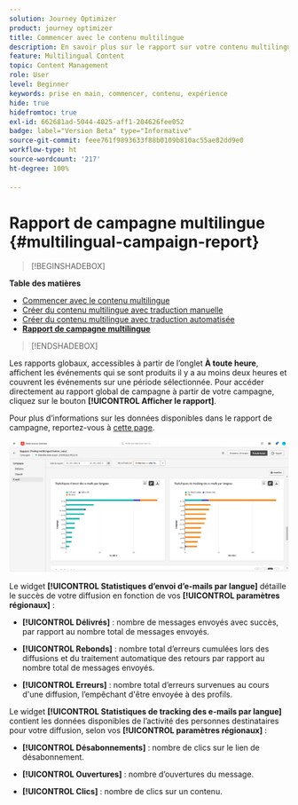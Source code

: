 ```yaml
---
solution: Journey Optimizer
product: journey optimizer
title: Commencer avec le contenu multilingue
description: En savoir plus sur le rapport sur votre contenu multilingue dans Journey Optimizer
feature: Multilingual Content
topic: Content Management
role: User
level: Beginner
keywords: prise en main, commencer, contenu, expérience
hide: true
hidefromtoc: true
exl-id: 662681ad-5044-4025-aff1-204626fee052
badge: label="Version Beta" type="Informative"
source-git-commit: feee761f9893633f88b0109b810ac55ae82dd9e0
workflow-type: ht
source-wordcount: '217'
ht-degree: 100%

---
```


# Rapport de campagne multilingue {#multilingual-campaign-report}

>[!BEGINSHADEBOX]

**Table des matières**

* [Commencer avec le contenu multilingue](multilingual-gs.md)
* [Créer du contenu multilingue avec traduction manuelle](multilingual-manual.md)
* [Créer du contenu multilingue avec traduction automatisée](multilingual-automated.md)
* **[Rapport de campagne multilingue](multilingual-report.md)**

>[!ENDSHADEBOX]

Les rapports globaux, accessibles à partir de l’onglet **À toute heure**, affichent les événements qui se sont produits il y a au moins deux heures et couvrent les événements sur une période sélectionnée. Pour accéder directement au rapport global de campagne à partir de votre campagne, cliquez sur le bouton **[!UICONTROL Afficher le rapport]**.

Pour plus d’informations sur les données disponibles dans le rapport de campagne, reportez-vous à [cette page](../reports/campaign-global-report.md).

![](assets/report_multilingual.png)

Le widget **[!UICONTROL Statistiques d’envoi d’e-mails par langue]** détaille le succès de votre diffusion en fonction de vos **[!UICONTROL paramètres régionaux]** :

* **[!UICONTROL Délivrés]** : nombre de messages envoyés avec succès, par rapport au nombre total de messages envoyés.

* **[!UICONTROL Rebonds]** : nombre total d’erreurs cumulées lors des diffusions et du traitement automatique des retours par rapport au nombre total de messages envoyés.

* **[!UICONTROL Erreurs]** : nombre total d’erreurs survenues au cours d&#39;une diffusion, l’empêchant d&#39;être envoyée à des profils.

Le widget **[!UICONTROL Statistiques de tracking des e-mails par langue]** contient les données disponibles de l’activité des personnes destinataires pour votre diffusion, selon vos **[!UICONTROL paramètres régionaux]** :

* **[!UICONTROL Désabonnements]** : nombre de clics sur le lien de désabonnement.

* **[!UICONTROL Ouvertures]** : nombre d’ouvertures du message.

* **[!UICONTROL Clics]** : nombre de clics sur un contenu.
